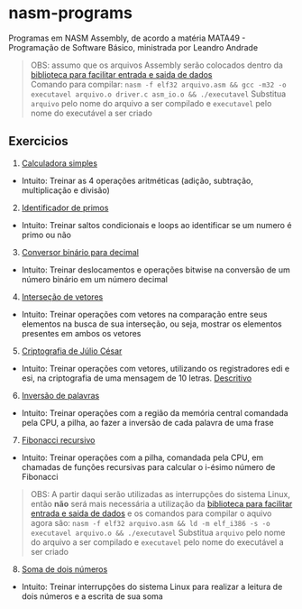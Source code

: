 # nasm-programs
Programas em NASM Assembly, de acordo a matéria MATA49 - Programação de Software Básico, ministrada por Leandro Andrade
> OBS: assumo que os arquivos Assembly serão colocados dentro da [biblioteca para facilitar entrada e saida de dados](https://disciplinas.dcc.ufba.br/pub/MATA49/InstalacaoLinux32Bits/linux-ex.zip)  
Comando para compilar: ``` nasm -f elf32 arquivo.asm && gcc -m32 -o executavel arquivo.o driver.c asm_io.o && ./executavel ``` Substitua ``` arquivo ``` pelo nome do arquivo a ser compilado e ``` executavel ``` pelo nome do executável a ser criado

## Exercicios
1. [Calculadora simples](../master/exercicio1.asm) 
* Intuito: Treinar as 4 operações aritméticas (adição, subtração, multiplicação e divisão)
        
2. [Identificador de primos](../master/exercicio2.asm)
* Intuito: Treinar saltos condicionais e loops ao identificar se um numero é primo ou não

3. [Conversor binário para decimal](../master/exercicio3.asm)
* Intuito: Treinar deslocamentos e operações bitwise na conversão de um número binário em um número decimal

4. [Interseção de vetores](../master/exercicio4.asm)
* Intuito: Treinar operações com vetores na comparação entre seus elementos na busca de sua interseção, ou seja, mostrar os elementos presentes em ambos os vetores

5. [Criptografia de Júlio César](../master/exercicio5.asm)
* Intuito: Treinar operações com vetores, utilizando os registradores edi e esi, na criptografia de uma mensagem de 10 letras. [Descritivo](https://www.moodle.ufba.br/pluginfile.php/630179/mod_resource/content/1/exercicio_vetores.pdf)

6. [Inversão de palavras](../master/exercicio6.asm)
* Intuito: Treinar operações com a região da memória central comandada pela CPU, a pilha, ao fazer a inversão de cada palavra de uma frase 

7. [Fibonacci recursivo](../master/exercicio7.asm)
* Intuito: Treinar operações com a pilha, comandada pela CPU, em chamadas de funções recursivas para calcular o i-ésimo número de Fibonacci

> OBS: A partir daqui serão utilizadas as interrupções do sistema Linux, então **não** será mais necessária a utilização da [biblioteca para facilitar entrada e saida de dados](https://disciplinas.dcc.ufba.br/pub/MATA49/InstalacaoLinux32Bits/linux-ex.zip) e os comandos para compilar o aquivo agora são: `nasm -f elf32 arquivo.asm && ld -m elf_i386 -s -o executavel arquivo.o && ./executavel` Substitua `arquivo` pelo nome do arquivo a ser compilado e `executavel` pelo nome do executável a ser criado

8. [Soma de dois números](../master/exercicio8.asm)
* Intuito: Treinar interrupções do sistema Linux para realizar a leitura de dois números e a escrita de sua soma 
